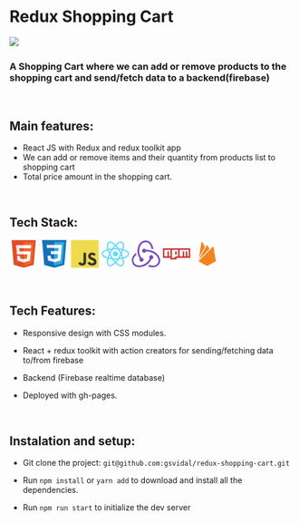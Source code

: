 # Redux Shopping Cart

<a href="https://www.gonzalovidal.dev/budget-planner-2.0/">
  <img src="https://i.postimg.cc/HnTy5ktg/ezgif-com-gif-maker-3.gif">
</a> 

### A Shopping Cart where we can add or remove products to the shopping cart and send/fetch data to a backend(firebase)
<br />

## Main features:
- React JS with Redux and redux toolkit app
- We can add or remove items and their quantity from products list to shopping cart
- Total price amount in the shopping cart.
<br />

## Tech Stack:

<img src="https://github.com/devicons/devicon/blob/master/icons/html5/html5-original.svg" alt="html5 Logo" width="50" height="50"/> <img src="https://github.com/devicons/devicon/blob/master/icons/css3/css3-original.svg" alt="css3 Logo" width="50" height="50"/>
<img src="https://github.com/devicons/devicon/blob/master/icons/javascript/javascript-original.svg" alt="Javascript Logo" width="50" height="50"/>
<img src="https://github.com/devicons/devicon/blob/master/icons/react/react-original.svg" alt="react Logo" width="50" height="50"/>
<img src="https://github.com/devicons/devicon/blob/master/icons/redux/redux-original.svg" alt="redux Logo" width="50" height="50"/>
<img src="https://github.com/devicons/devicon/blob/master/icons/npm/npm-original-wordmark.svg" alt="npm Logo" width="50" height="50"/>
<img src="https://github.com/devicons/devicon/blob/master/icons/firebase/firebase-plain.svg" alt="Firebase Logo" width="50" height="50"/>

<br />

## Tech Features: 

- Responsive design with CSS modules.

- React + redux toolkit with action creators for sending/fetching data to/from firebase 

- Backend (Firebase realtime database) 

- Deployed with gh-pages.


<br />

## Instalation and setup:

- Git clone the project: `git@github.com:gsvidal/redux-shopping-cart.git`

- Run `npm install` or `yarn add` to download and install all the dependencies.

- Run `npm run start` to initialize the dev server
